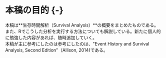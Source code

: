 # 本稿の目的 {-}   
本稿は**生存時間解析（Survival Analysis）**の概要をまとめたものである。また、Rでこうした分析を実行する方法についても解説している。新たに個人的に勉強した内容があれば、随時追加していく。      
本稿が主に参考にしたのは参考にしたのは、"Event History and Survival Analysis, Second Edition"（Allison, 2014)である。 